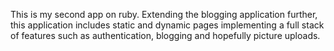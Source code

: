 This is my second app on ruby.
Extending the blogging application further, this application includes
static and dynamic pages implementing a full stack of features such as 
authentication, blogging and hopefully picture uploads.